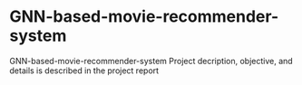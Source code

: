 # GNN-based-movie-recommender-system
 GNN-based-movie-recommender-system
 Project decription, objective, and details is described in the project report
